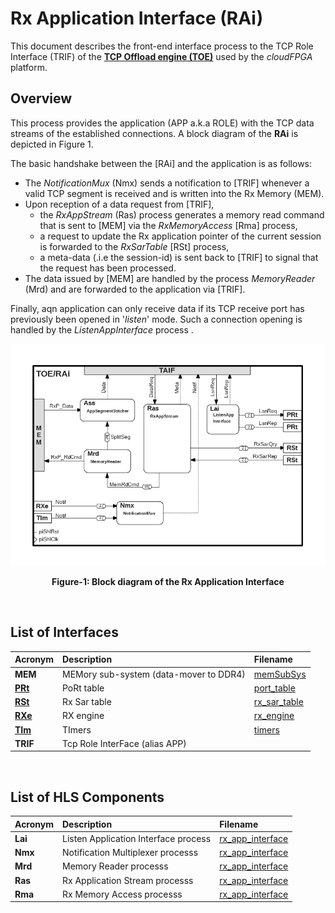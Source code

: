 # Rx Application Interface (RAi)

This document describes the front-end interface process to the TCP Role Interface (TRIF) of the **[TCP Offload engine (TOE)](https://github.com/cloudFPGA/cFDK/blob/main/DOC/NTS/./TOE.md)** used by the *cloudFPGA* platform. 

## Overview
This process provides the application (APP a.k.a ROLE) with the TCP data streams of the established connections. A block diagram of the **RAi** is depicted in Figure 1.


The basic handshake between the [RAi] and the application is as follows:
- The _NotificationMux_ (Nmx) sends a notification to [TRIF] whenever a valid TCP segment is received and is written into the Rx Memory (MEM).
- Upon reception of a data request from [TRIF], 
  - the _RxAppStream_ (Ras) process generates a memory read command that is sent to [MEM] via the _RxMemoryAccess_ [Rma] process, 
  - a request to update the Rx application pointer of the current session is forwarded to the _RxSarTable_ [RSt] process,
  - a meta-data (.i.e the session-id) is sent back to [TRIF] to signal that the request has been processed.
- The data issued by [MEM] are handled by the process _MemoryReader_ (Mrd) and are forwarded to the application via [TRIF].

Finally, aqn application can only receive data if its TCP receive port has previously been opened in '_listen_' mode. Such a connection opening is handled by the _ListenAppInterface_ process .
 
![Block diagram of the TOE/RAi](https://github.com/cloudFPGA/cFDK/blob/main/DOC/NTS/./images/Fig-TOE-RAi-Structure.bmp?raw=true#center)
<p align="center"><b>Figure-1: Block diagram of the Rx Application Interface</b></p>
<br>

## List of Interfaces

| Acronym                    | Description                             | Filename
|:---------------------------|:----------------------------------------|:--------------
|  **MEM**                   | MEMory sub-system (data-mover to DDR4)  | [memSubSys](../../SRA/LIB/SHELL/LIB/hdl/mem/memSubSys.v)
|  **[PRt](https://github.com/cloudFPGA/cFDK/blob/main/DOC/NTS/./PRt.md)**       | PoRt table                              | [port_table](https://github.com/cloudFPGA/cFDK/blob/main/DOC/NTS/../../SRA/LIB/SHELL/LIB/hls/toe/src/port_table/port_table.cpp)
|  **[RSt](https://github.com/cloudFPGA/cFDK/blob/main/DOC/NTS/./RSt.md)**       | Rx Sar table                            | [rx_sar_table](https://github.com/cloudFPGA/cFDK/blob/main/DOC/NTS/../../SRA/LIB/SHELL/LIB/hls/toe/src/rx_sar_table/rx_sar_table.cpp)
|  **[RXe](https://github.com/cloudFPGA/cFDK/blob/main/DOC/NTS/./RXe.md)**       | RX engine                               | [rx_engine](https://github.com/cloudFPGA/cFDK/blob/main/DOC/NTS/../../SRA/LIB/SHELL/LIB/hls/toe/src/rx_engine/src/rx_engine.cpp)
|  **[TIm](https://github.com/cloudFPGA/cFDK/blob/main/DOC/NTS/./TIm.md)**       | TImers                                  | [timers](https://github.com/cloudFPGA/cFDK/blob/main/DOC/NTS/../../SRA/LIB/SHELL/LIB/hls/toe/src/timers/timers.cpp)
|  **TRIF**                  | Tcp Role InterFace (alias APP)          | 

<br>

## List of HLS Components

| Acronym         | Description                                           | Filename
|:----------------|:------------------------------------------------------|:--------------
| **Lai**         | Listen Application Interface process                  | [rx_app_interface](../../SRA/LIB/SHELL/LIB/hls/toe/src/rx_app_interface/rx_app_interface.cpp)
| **Nmx**         | Notification Multiplexer processs                     | [rx_app_interface](../../SRA/LIB/SHELL/LIB/hls/toe/src/rx_app_interface/rx_app_interface.cpp)
| **Mrd**         | Memory Reader processs                                | [rx_app_interface](../../SRA/LIB/SHELL/LIB/hls/toe/src/rx_app_interface/rx_app_interface.cpp)
| **Ras**         | Rx Application Stream processs                        | [rx_app_interface](../../SRA/LIB/SHELL/LIB/hls/toe/src/rx_app_interface/rx_app_interface.cpp)
| **Rma**         | Rx Memory Access processs                             | [rx_app_interface](../../SRA/LIB/SHELL/LIB/hls/toe/src/rx_app_interface/rx_app_interface.cpp)

<br>
